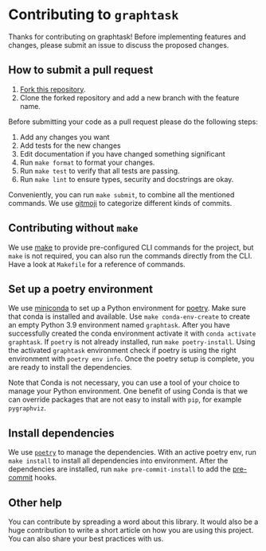 # Contributing to `graphtask`

Thanks for contributing on graphtask! Before implementing features and changes, please submit an issue to discuss
the proposed changes.

## How to submit a pull request

1. [Fork this repository](https://github.com/davnn/graphtask/fork).
2. Clone the forked repository and add a new branch with the feature name.

Before submitting your code as a pull request please do the following steps:

1. Add any changes you want
2. Add tests for the new changes
3. Edit documentation if you have changed something significant
4. Run `make format` to format your changes.
5. Run `make test` to verify that all tests are passing.
6. Run `make lint` to ensure types, security and docstrings are okay.

Conveniently, you can run `make submit`, to combine all the mentioned commands. We use [gitmoji](https://gitmoji.dev/)
to categorize different kinds of commits.

## Contributing without `make`

We use [make](https://www.gnu.org/software/make/) to provide pre-configured CLI commands for the project, but `make` is
not required, you can also run the commands directly from the CLI. Have a look at `Makefile` for a reference of
commands.

## Set up a poetry environment

We use [miniconda](https://docs.conda.io/en/latest/miniconda.html) to set up a Python environment
for [poetry](https://python-poetry.org/). Make sure that conda is installed and available. Use `make conda-env-create`
to create an empty Python 3.9 environment named `graphtask`. After you have successfully created the conda environment
activate it with `conda activate graphtask`. If `poetry` is not already installed, run `make poetry-install`. Using the
activated `graphtask` environment check if poetry is using the right environment with `poetry env info`. Once the
poetry setup is complete, you are ready to install the dependencies.

Note that Conda is not necessary, you can use a tool of your choice to manage your Python environment. One benefit of
using Conda is that we can override packages that are not easy to install with `pip`, for example `pygraphviz`.

## Install dependencies

We use [`poetry`](https://github.com/python-poetry/poetry) to manage the dependencies. With an active poetry env,
run `make install` to install all dependencies into environment. After the dependencies are installed, run
`make pre-commit-install` to add the [pre-commit](https://pre-commit.com/) hooks.

## Other help

You can contribute by spreading a word about this library. It would also be a huge contribution to write a short article
on how you are using this project. You can also share your best practices with us.

